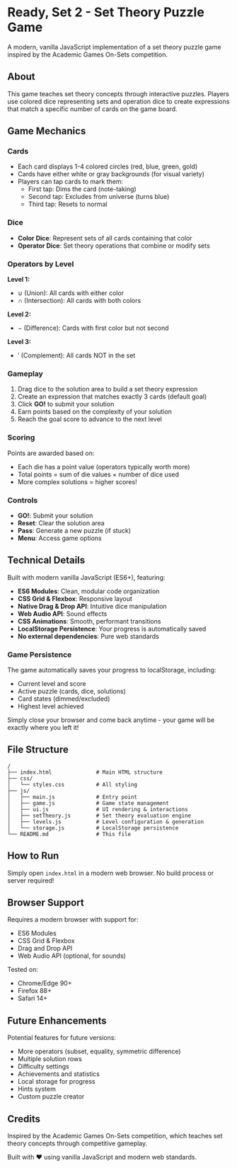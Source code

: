 # Ready, Set 2 - Set Theory Puzzle Game

A modern, vanilla JavaScript implementation of a set theory puzzle game inspired by the Academic Games On-Sets competition.

## About

This game teaches set theory concepts through interactive puzzles. Players use colored dice representing sets and operation dice to create expressions that match a specific number of cards on the game board.

## Game Mechanics

### Cards
- Each card displays 1-4 colored circles (red, blue, green, gold)
- Cards have either white or gray backgrounds (for visual variety)
- Players can tap cards to mark them:
  - First tap: Dims the card (note-taking)
  - Second tap: Excludes from universe (turns blue)
  - Third tap: Resets to normal

### Dice
- **Color Dice**: Represent sets of all cards containing that color
- **Operator Dice**: Set theory operations that combine or modify sets

### Operators by Level

**Level 1:**
- ∪ (Union): All cards with either color
- ∩ (Intersection): All cards with both colors

**Level 2:**
- − (Difference): Cards with first color but not second

**Level 3:**
- ′ (Complement): All cards NOT in the set

### Gameplay

1. Drag dice to the solution area to build a set theory expression
2. Create an expression that matches exactly 3 cards (default goal)
3. Click **GO!** to submit your solution
4. Earn points based on the complexity of your solution
5. Reach the goal score to advance to the next level

### Scoring

Points are awarded based on:
- Each die has a point value (operators typically worth more)
- Total points = sum of die values × number of dice used
- More complex solutions = higher scores!

### Controls

- **GO!**: Submit your solution
- **Reset**: Clear the solution area
- **Pass**: Generate a new puzzle (if stuck)
- **Menu**: Access game options

## Technical Details

Built with modern vanilla JavaScript (ES6+), featuring:
- **ES6 Modules**: Clean, modular code organization
- **CSS Grid & Flexbox**: Responsive layout
- **Native Drag & Drop API**: Intuitive dice manipulation
- **Web Audio API**: Sound effects
- **CSS Animations**: Smooth, performant transitions
- **LocalStorage Persistence**: Your progress is automatically saved
- **No external dependencies**: Pure web standards

### Game Persistence

The game automatically saves your progress to localStorage, including:
- Current level and score
- Active puzzle (cards, dice, solutions)
- Card states (dimmed/excluded)
- Highest level achieved

Simply close your browser and come back anytime - your game will be exactly where you left it!

## File Structure

```
/
├── index.html              # Main HTML structure
├── css/
│   └── styles.css          # All styling
├── js/
│   ├── main.js             # Entry point
│   ├── game.js             # Game state management
│   ├── ui.js               # UI rendering & interactions
│   ├── setTheory.js        # Set theory evaluation engine
│   ├── levels.js           # Level configuration & generation
│   └── storage.js          # LocalStorage persistence
└── README.md               # This file
```

## How to Run

Simply open `index.html` in a modern web browser. No build process or server required!

## Browser Support

Requires a modern browser with support for:
- ES6 Modules
- CSS Grid & Flexbox
- Drag and Drop API
- Web Audio API (optional, for sounds)

Tested on:
- Chrome/Edge 90+
- Firefox 88+
- Safari 14+

## Future Enhancements

Potential features for future versions:
- More operators (subset, equality, symmetric difference)
- Multiple solution rows
- Difficulty settings
- Achievements and statistics
- Local storage for progress
- Hints system
- Custom puzzle creator

## Credits

Inspired by the Academic Games On-Sets competition, which teaches set theory concepts through competitive gameplay.

Built with ❤️ using vanilla JavaScript and modern web standards.

